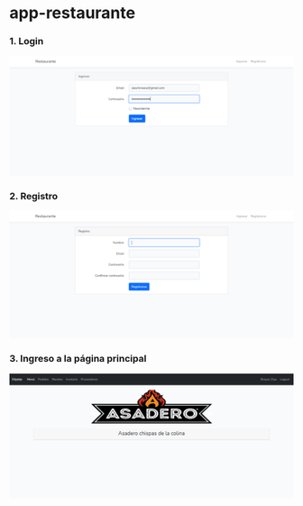 # app-restaurante

### 1. Login

![Login](Imagenes/Login.PNG)

### 2. Registro

![Registro](Imagenes/Registro.PNG)

### 3. Ingreso a la página principal

![Ingreso](Imagenes/Ingreso.PNG)
 
